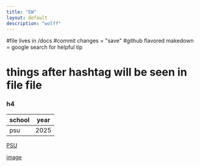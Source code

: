 ```yaml
---
title: "EW"
layout: default
description: "wolff"
---
```


#file lives in /docs
#commit changes = "save"
#github flavored makedown = google search for helpful tip 
# things after hashtag will be seen in file file 
### h4

|school|year|
|----|----|
|psu|2025|

[PSU](https://www.psu.edu)

[image](https://th.bing.com/th/id/OIP.AFe5ROUZuAbePm475TzuggAAAA?rs=1&pid=ImgDetMain)


